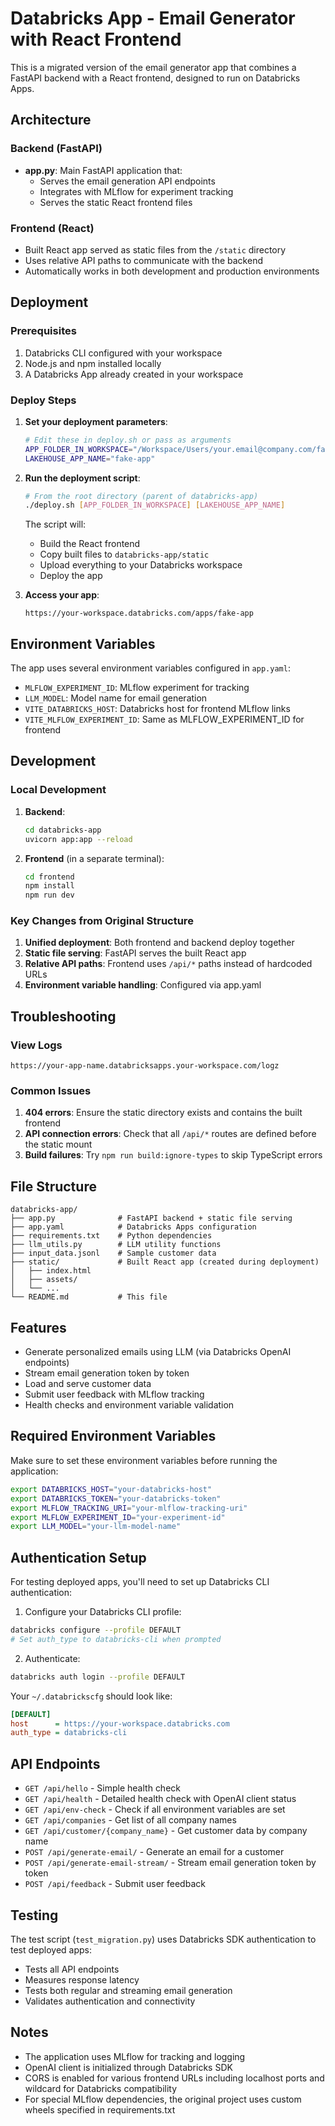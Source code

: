 # Databricks App - Email Generator with React Frontend

This is a migrated version of the email generator app that combines a FastAPI backend with a React frontend, designed to run on Databricks Apps.

## Architecture

### Backend (FastAPI)
- **app.py**: Main FastAPI application that:
  - Serves the email generation API endpoints
  - Integrates with MLflow for experiment tracking
  - Serves the static React frontend files

### Frontend (React)
- Built React app served as static files from the `/static` directory
- Uses relative API paths to communicate with the backend
- Automatically works in both development and production environments

## Deployment

### Prerequisites
1. Databricks CLI configured with your workspace
2. Node.js and npm installed locally
3. A Databricks App already created in your workspace

### Deploy Steps

1. **Set your deployment parameters**:
   ```bash
   # Edit these in deploy.sh or pass as arguments
   APP_FOLDER_IN_WORKSPACE="/Workspace/Users/your.email@company.com/fake_app"
   LAKEHOUSE_APP_NAME="fake-app"
   ```

2. **Run the deployment script**:
   ```bash
   # From the root directory (parent of databricks-app)
   ./deploy.sh [APP_FOLDER_IN_WORKSPACE] [LAKEHOUSE_APP_NAME]
   ```

   The script will:
   - Build the React frontend
   - Copy built files to `databricks-app/static`
   - Upload everything to your Databricks workspace
   - Deploy the app

3. **Access your app**:
   ```
   https://your-workspace.databricks.com/apps/fake-app
   ```

## Environment Variables

The app uses several environment variables configured in `app.yaml`:
- `MLFLOW_EXPERIMENT_ID`: MLflow experiment for tracking
- `LLM_MODEL`: Model name for email generation
- `VITE_DATABRICKS_HOST`: Databricks host for frontend MLflow links
- `VITE_MLFLOW_EXPERIMENT_ID`: Same as MLFLOW_EXPERIMENT_ID for frontend

## Development

### Local Development
1. **Backend**: 
   ```bash
   cd databricks-app
   uvicorn app:app --reload
   ```

2. **Frontend** (in a separate terminal):
   ```bash
   cd frontend
   npm install
   npm run dev
   ```

### Key Changes from Original Structure
1. **Unified deployment**: Both frontend and backend deploy together
2. **Static file serving**: FastAPI serves the built React app
3. **Relative API paths**: Frontend uses `/api/*` paths instead of hardcoded URLs
4. **Environment variable handling**: Configured via app.yaml

## Troubleshooting

### View Logs
```
https://your-app-name.databricksapps.your-workspace.com/logz
```

### Common Issues
1. **404 errors**: Ensure the static directory exists and contains the built frontend
2. **API connection errors**: Check that all `/api/*` routes are defined before the static mount
3. **Build failures**: Try `npm run build:ignore-types` to skip TypeScript errors

## File Structure
```
databricks-app/
├── app.py              # FastAPI backend + static file serving
├── app.yaml            # Databricks Apps configuration
├── requirements.txt    # Python dependencies
├── llm_utils.py        # LLM utility functions
├── input_data.jsonl    # Sample customer data
├── static/             # Built React app (created during deployment)
│   ├── index.html
│   ├── assets/
│   └── ...
└── README.md           # This file
```

## Features

- Generate personalized emails using LLM (via Databricks OpenAI endpoints)
- Stream email generation token by token
- Load and serve customer data
- Submit user feedback with MLflow tracking
- Health checks and environment variable validation

## Required Environment Variables

Make sure to set these environment variables before running the application:

```bash
export DATABRICKS_HOST="your-databricks-host"
export DATABRICKS_TOKEN="your-databricks-token"
export MLFLOW_TRACKING_URI="your-mlflow-tracking-uri"
export MLFLOW_EXPERIMENT_ID="your-experiment-id"
export LLM_MODEL="your-llm-model-name"
```

## Authentication Setup

For testing deployed apps, you'll need to set up Databricks CLI authentication:

1. Configure your Databricks CLI profile:
```bash
databricks configure --profile DEFAULT
# Set auth_type to databricks-cli when prompted
```

2. Authenticate:
```bash
databricks auth login --profile DEFAULT
```

Your `~/.databrickscfg` should look like:
```ini
[DEFAULT]
host      = https://your-workspace.databricks.com
auth_type = databricks-cli
```

## API Endpoints

- `GET /api/hello` - Simple health check
- `GET /api/health` - Detailed health check with OpenAI client status
- `GET /api/env-check` - Check if all environment variables are set
- `GET /api/companies` - Get list of all company names
- `GET /api/customer/{company_name}` - Get customer data by company name
- `POST /api/generate-email/` - Generate an email for a customer
- `POST /api/generate-email-stream/` - Stream email generation token by token
- `POST /api/feedback` - Submit user feedback

## Testing

The test script (`test_migration.py`) uses Databricks SDK authentication to test deployed apps:

- Tests all API endpoints
- Measures response latency
- Tests both regular and streaming email generation
- Validates authentication and connectivity

## Notes

- The application uses MLflow for tracking and logging
- OpenAI client is initialized through Databricks SDK
- CORS is enabled for various frontend URLs including localhost ports and wildcard for Databricks compatibility
- For special MLflow dependencies, the original project uses custom wheels specified in requirements.txt 